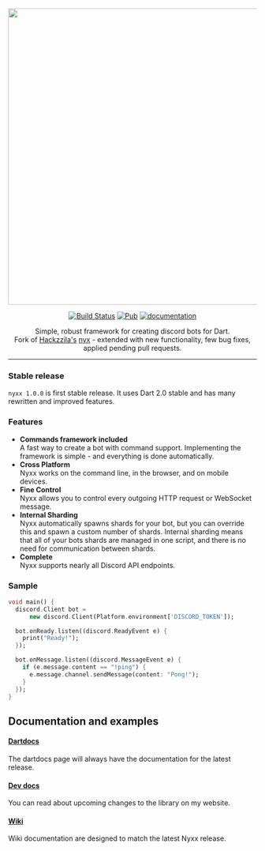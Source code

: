 <div align="center">
<br />
<p> <img width="600" src="https://l7ssha.pl/nyxx0.png" />
<br />

[![Build Status](https://travis-ci.org/l7ssha/nyxx.svg?branch=master)](https://travis-ci.org/l7ssha/nyxx)
[![Pub](https://img.shields.io/pub/v/nyxx.svg)](https://pub.dartlang.org/packages/nyxx)
[![documentation](https://img.shields.io/badge/Documentation-nyxx-yellow.svg)](https://www.dartdocs.org/documentation/nyxx/latest/)

Simple, robust framework for creating discord bots for Dart. <br />
Fork of [Hackzzila's](https://github.com/Hackzzila) [nyx](https://github.com/Hackzzila/nyx) - extended with new functionality, few bug fixes, applied pending pull requests.

<hr />

</div>

### Stable release

`nyxx 1.0.0` is first stable release. It uses Dart 2.0 stable and has many rewritten and improved features.

### Features

- **Commands framework included** <br>
  A fast way to create a bot with command support. Implementing the framework is simple - and everything is done automatically.
- **Cross Platform** <br>
  Nyxx works on the command line, in the browser, and on mobile devices.
- **Fine Control** <br>
  Nyxx allows you to control every outgoing HTTP request or WebSocket message.
- **Internal Sharding** <br>
  Nyxx automatically spawns shards for your bot, but you can override this and spawn a custom number of shards. Internal sharding means that all of your bots shards are managed in one script, and there is no need for communication between shards.
- **Complete** <br>
  Nyxx supports nearly all Discord API endpoints.

### Sample

``` dart
void main() {
  discord.Client bot =
      new discord.Client(Platform.environment['DISCORD_TOKEN']);

  bot.onReady.listen((discord.ReadyEvent e) {
    print("Ready!");
  });

  bot.onMessage.listen((discord.MessageEvent e) {
    if (e.message.content == "!ping") {
      e.message.channel.sendMessage(content: "Pong!");
    }
  });
}
```

## Documentation and examples

#### [Dartdocs](https://www.dartdocs.org/documentation/nyxx/latest/)
The dartdocs page will always have the documentation for the latest release.

#### [Dev docs](https://l7ssha.pl/nyxx)
You can read about upcoming changes to the library on my website.

#### [Wiki](https://github.com/l7ssha/nyxx/wiki)
Wiki documentation are designed to match the latest Nyxx release.
